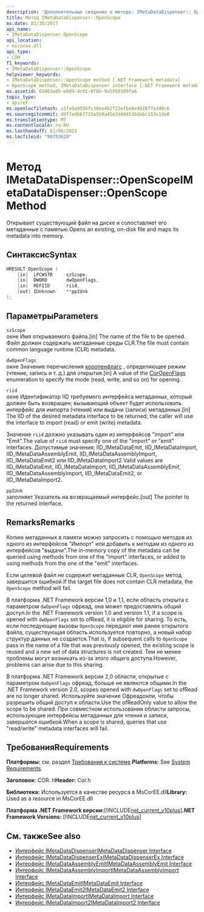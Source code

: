 ```yaml
---
description: 'Дополнительные сведения о методе: IMetaDataDispenser:: OpenScope'
title: Метод IMetaDataDispenser::OpenScope
ms.date: 03/30/2017
api_name:
- IMetaDataDispenser.OpenScope
api_location:
- mscoree.dll
api_type:
- COM
f1_keywords:
- IMetaDataDispenser::OpenScope
helpviewer_keywords:
- IMetaDataDispenser::OpenScope method [.NET Framework metadata]
- OpenScope method, IMetaDataDispenser interface [.NET Framework metadata]
ms.assetid: 65063ad5-e0d9-4c01-8f8b-9a5950109fa6
topic_type:
- apiref
ms.openlocfilehash: a1fa9a955bfc38ee4b2f23efbe8e492877a3d0c6
ms.sourcegitcommit: ddf7edb67715a5b9a45e3dd44536dabc153c1de0
ms.translationtype: MT
ms.contentlocale: ru-RU
ms.lasthandoff: 02/06/2021
ms.locfileid: "99753620"
---
```

# <a name="imetadatadispenseropenscope-method"></a><span data-ttu-id="05ea4-103">Метод IMetaDataDispenser::OpenScope</span><span class="sxs-lookup"><span data-stu-id="05ea4-103">IMetaDataDispenser::OpenScope Method</span></span>

<span data-ttu-id="05ea4-104">Открывает существующий файл на диске и сопоставляет его метаданные с памятью.</span><span class="sxs-lookup"><span data-stu-id="05ea4-104">Opens an existing, on-disk file and maps its metadata into memory.</span></span>  
  
## <a name="syntax"></a><span data-ttu-id="05ea4-105">Синтаксис</span><span class="sxs-lookup"><span data-stu-id="05ea4-105">Syntax</span></span>  
  
```cpp  
HRESULT OpenScope (  
    [in]  LPCWSTR     szScope,
    [in]  DWORD       dwOpenFlags,
    [in]  REFIID      riid,
    [out] IUnknown    **ppIUnk  
);  
```  
  
## <a name="parameters"></a><span data-ttu-id="05ea4-106">Параметры</span><span class="sxs-lookup"><span data-stu-id="05ea4-106">Parameters</span></span>  

 `szScope`  
 <span data-ttu-id="05ea4-107">окне Имя открываемого файла.</span><span class="sxs-lookup"><span data-stu-id="05ea4-107">[in] The name of the file to be opened.</span></span> <span data-ttu-id="05ea4-108">Файл должен содержать метаданные среды CLR.</span><span class="sxs-lookup"><span data-stu-id="05ea4-108">The file must contain common language runtime (CLR) metadata.</span></span>  
  
 `dwOpenFlags`  
 <span data-ttu-id="05ea4-109">окне Значение перечисления [коропенфлагс](coropenflags-enumeration.md) , определяющее режим (чтение, запись и т. д.) для открытия.</span><span class="sxs-lookup"><span data-stu-id="05ea4-109">[in] A value of the [CorOpenFlags](coropenflags-enumeration.md) enumeration to specify the mode (read, write, and so on) for opening.</span></span>  
  
 `riid`  
 <span data-ttu-id="05ea4-110">окне Идентификатор IID требуемого интерфейса метаданных, который должен быть возвращен; вызывающий объект будет использовать интерфейс для импорта (чтения) или выдачи (записи) метаданных.</span><span class="sxs-lookup"><span data-stu-id="05ea4-110">[in] The IID of the desired metadata interface to be returned; the caller will use the interface to import (read) or emit (write) metadata.</span></span>  
  
 <span data-ttu-id="05ea4-111">Значение `riid` должно указывать один из интерфейсов "import" или "Emit".</span><span class="sxs-lookup"><span data-stu-id="05ea4-111">The value of `riid` must specify one of the "import" or "emit" interfaces.</span></span> <span data-ttu-id="05ea4-112">Допустимые значения: IID_IMetaDataEmit, IID_IMetaDataImport, IID_IMetaDataAssemblyEmit, IID_IMetaDataAssemblyImport, IID_IMetaDataEmit2 или IID_IMetaDataImport2.</span><span class="sxs-lookup"><span data-stu-id="05ea4-112">Valid values are IID_IMetaDataEmit, IID_IMetaDataImport, IID_IMetaDataAssemblyEmit, IID_IMetaDataAssemblyImport, IID_IMetaDataEmit2, or IID_IMetaDataImport2.</span></span>  
  
 `ppIUnk`  
 <span data-ttu-id="05ea4-113">заполняет Указатель на возвращаемый интерфейс.</span><span class="sxs-lookup"><span data-stu-id="05ea4-113">[out] The pointer to the returned interface.</span></span>  
  
## <a name="remarks"></a><span data-ttu-id="05ea4-114">Remarks</span><span class="sxs-lookup"><span data-stu-id="05ea4-114">Remarks</span></span>  

 <span data-ttu-id="05ea4-115">Копию метаданных в памяти можно запросить с помощью методов из одного из интерфейсов "Импорт" или добавить к методам из одного из интерфейсов "выдачи".</span><span class="sxs-lookup"><span data-stu-id="05ea4-115">The in-memory copy of the metadata can be queried using methods from one of the "import" interfaces, or added to using methods from the one of the "emit" interfaces.</span></span>  
  
 <span data-ttu-id="05ea4-116">Если целевой файл не содержит метаданные CLR, `OpenScope` метод завершится ошибкой.</span><span class="sxs-lookup"><span data-stu-id="05ea4-116">If the target file does not contain CLR metadata, the `OpenScope` method will fail.</span></span>  
  
 <span data-ttu-id="05ea4-117">В платформа .NET Framework версии 1,0 и 1,1, если область открыта с параметром `dwOpenFlags` офреад, она может предоставлять общий доступ.</span><span class="sxs-lookup"><span data-stu-id="05ea4-117">In the .NET Framework version 1.0 and version 1.1, if a scope is opened with `dwOpenFlags` set to ofRead, it is eligible for sharing.</span></span> <span data-ttu-id="05ea4-118">То есть, если последующие вызовы `OpenScope` передают имя ранее открытого файла, существующая область используется повторно, а новый набор структур данных не создается.</span><span class="sxs-lookup"><span data-stu-id="05ea4-118">That is, if subsequent calls to `OpenScope` pass in the name of a file that was previously opened, the existing scope is reused and a new set of data structures is not created.</span></span> <span data-ttu-id="05ea4-119">Тем не менее проблемы могут возникать из-за этого общего доступа.</span><span class="sxs-lookup"><span data-stu-id="05ea4-119">However, problems can arise due to this sharing.</span></span>  
  
 <span data-ttu-id="05ea4-120">В платформа .NET Framework версии 2,0 области, открытые с параметром `dwOpenFlags` офреад, больше не являются общими.</span><span class="sxs-lookup"><span data-stu-id="05ea4-120">In the .NET Framework version 2.0, scopes opened with `dwOpenFlags` set to ofRead are no longer shared.</span></span> <span data-ttu-id="05ea4-121">Используйте значение Офреадонли, чтобы разрешить общий доступ к области.</span><span class="sxs-lookup"><span data-stu-id="05ea4-121">Use the ofReadOnly value to allow the scope to be shared.</span></span> <span data-ttu-id="05ea4-122">При совместном использовании области запросы, использующие интерфейсы метаданных для чтения и записи, завершатся ошибкой.</span><span class="sxs-lookup"><span data-stu-id="05ea4-122">When a scope is shared, queries that use "read/write" metadata interfaces will fail.</span></span>  
  
## <a name="requirements"></a><span data-ttu-id="05ea4-123">Требования</span><span class="sxs-lookup"><span data-stu-id="05ea4-123">Requirements</span></span>  

 <span data-ttu-id="05ea4-124">**Платформы:** см. раздел [Требования к системе](../../get-started/system-requirements.md).</span><span class="sxs-lookup"><span data-stu-id="05ea4-124">**Platforms:** See [System Requirements](../../get-started/system-requirements.md).</span></span>  
  
 <span data-ttu-id="05ea4-125">**Заголовок:** COR. h</span><span class="sxs-lookup"><span data-stu-id="05ea4-125">**Header:** Cor.h</span></span>  
  
 <span data-ttu-id="05ea4-126">**Библиотека:** Используется в качестве ресурса в MsCorEE.dll</span><span class="sxs-lookup"><span data-stu-id="05ea4-126">**Library:** Used as a resource in MsCorEE.dll</span></span>  
  
 <span data-ttu-id="05ea4-127">**Платформа .NET Framework версии:**[!INCLUDE[net_current_v10plus](../../../../includes/net-current-v10plus-md.md)]</span><span class="sxs-lookup"><span data-stu-id="05ea4-127">**.NET Framework Versions:** [!INCLUDE[net_current_v10plus](../../../../includes/net-current-v10plus-md.md)]</span></span>  
  
## <a name="see-also"></a><span data-ttu-id="05ea4-128">См. также</span><span class="sxs-lookup"><span data-stu-id="05ea4-128">See also</span></span>

- [<span data-ttu-id="05ea4-129">Интерфейс IMetaDataDispenser</span><span class="sxs-lookup"><span data-stu-id="05ea4-129">IMetaDataDispenser Interface</span></span>](imetadatadispenser-interface.md)
- [<span data-ttu-id="05ea4-130">Интерфейс IMetaDataDispenserEx</span><span class="sxs-lookup"><span data-stu-id="05ea4-130">IMetaDataDispenserEx Interface</span></span>](imetadatadispenserex-interface.md)
- [<span data-ttu-id="05ea4-131">Интерфейс IMetaDataAssemblyEmit</span><span class="sxs-lookup"><span data-stu-id="05ea4-131">IMetaDataAssemblyEmit Interface</span></span>](imetadataassemblyemit-interface.md)
- [<span data-ttu-id="05ea4-132">Интерфейс IMetaDataAssemblyImport</span><span class="sxs-lookup"><span data-stu-id="05ea4-132">IMetaDataAssemblyImport Interface</span></span>](imetadataassemblyimport-interface.md)
- [<span data-ttu-id="05ea4-133">Интерфейс IMetaDataEmit</span><span class="sxs-lookup"><span data-stu-id="05ea4-133">IMetaDataEmit Interface</span></span>](imetadataemit-interface.md)
- [<span data-ttu-id="05ea4-134">Интерфейс IMetaDataEmit2</span><span class="sxs-lookup"><span data-stu-id="05ea4-134">IMetaDataEmit2 Interface</span></span>](imetadataemit2-interface.md)
- [<span data-ttu-id="05ea4-135">Интерфейс IMetaDataImport</span><span class="sxs-lookup"><span data-stu-id="05ea4-135">IMetaDataImport Interface</span></span>](imetadataimport-interface.md)
- [<span data-ttu-id="05ea4-136">Интерфейс IMetaDataImport2</span><span class="sxs-lookup"><span data-stu-id="05ea4-136">IMetaDataImport2 Interface</span></span>](imetadataimport2-interface.md)
